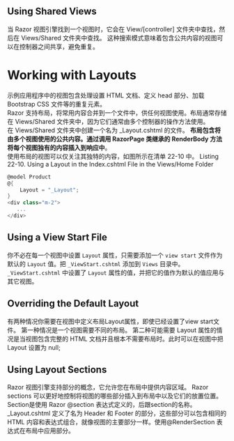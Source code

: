 
## Using Shared Views
当 Razor 视图引擎找到一个视图时，它会在 View/[controller] 文件夹中查找，然后在 Views/Shared 文件夹中查找。
这种搜索模式意味着包含公共内容的视图可以在控制器之间共享，避免重复。

# Working with Layouts
示例应用程序中的视图包含处理设置 HTML 文档、定义 head 部分、加载 Bootstrap CSS 文件等的重复元素。   
Razor 支持布局，将常用内容合并到一个文件中，供任何视图使用。布局通常存储在 Views/Shared 文件夹中，因为它们通常由多个控制器的操作方法使用。  
在 Views/Shared 文件夹中创建一个名为 _Layout.cshtml 的文件。
**布局包含将由多个视图使用的公共内容。通过调用 RazorPage<T> 类继承的 RenderBody 方法将每个视图独有的内容插入到响应中**。  
使用布局的视图可以仅关注其独特的内容，如图所示在清单 22-10 中。
Listing 22-10. Using a Layout in the Index.cshtml File in the Views/Home Folder
```cs
@model Product
@{
    Layout = "_Layout";
}
<div class="m-2">
   ... 
</div>
```

## Using a View Start File
你不必在每一个视图中设置 `Layout` 属性，只需要添加一个 `view start` 文件作为默认的 `Layout` 值。把 `_ViewStart.cshtml` 添加到 `Views` 目录中。
`_ViewStart.cshtml` 中设置了 `Layout` 属性的值，并把它的值作为默认的值应用与其它视图。

## Overriding the Default Layout
有两种情况你需要在视图中定义布局Layout属性，即使已经设置了view start文件。
第一种情况是一个视图需要不同的布局。
第二种可能需要 Layout 属性的情况是当视图包含完整的 HTML 文档并且根本不需要布局时。此时可以在视图中把Layout 设置为 null;

## Using Layout Sections
Razor 视图引擎支持部分的概念，它允许您在布局中提供内容区域。 Razor sections 可以更好地控制将视图的哪些部分插入到布局中以及它们的放置位置。
Section是使用 Razor @section 表达式定义的，后跟section的名称。_Layout.cshtml 定义了名为 Header 和 Footer 的部分，这些部分可以包含相同的 HTML 内容和表达式组合，就像视图的主要部分一样。使用@RenderSection 表达式在布局中应用部分。